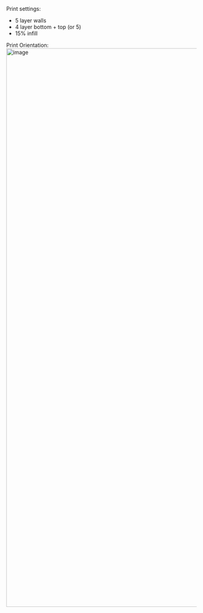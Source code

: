 Print settings: 
- 5 layer walls
- 4 layer bottom + top (or 5)
- 15% infill

Print Orientation:
<img width="1474" alt="image" src="https://user-images.githubusercontent.com/37383368/213077414-0ad489f8-70f8-494a-a0dc-e32a1f3bbcf1.png">

